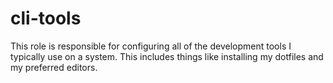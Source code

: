 # cli-tools

This role is responsible for configuring all of the development tools I
typically use on a system.  This includes things like installing my dotfiles
and my preferred editors.
